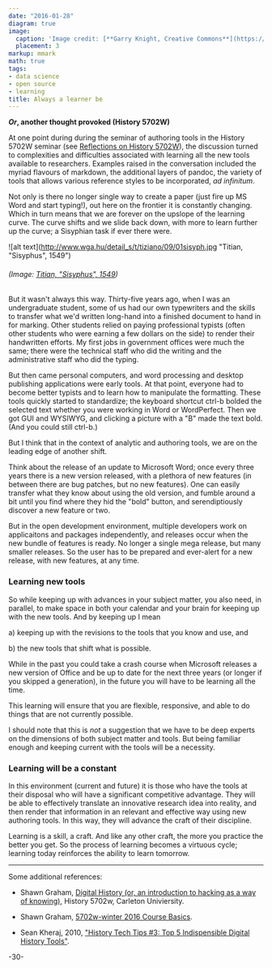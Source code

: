 ```yaml
---
date: "2016-01-28"
diagram: true
image:
  caption: 'Image credit: [**Garry Knight, Creative Commons**](https://www.flickr.com/photos/garryknight/11091032463/)'
  placement: 3
markup: mmark
math: true
tags:
- data science
- open source
- learning
title: Always a learner be
---
```




**_Or_, another thought provoked (History 5702W)**

At one point during during the seminar of authoring tools in the History 5702W seminar (see [Reflections on History 5702W](/2016-01-25_reflections/index.html)), the discussion turned to complexities and difficulties associated with learning all the new tools available to researchers. Examples raised in the conversation included the myriad flavours of markdown, the additional layers of pandoc, the variety of tools that allows various reference styles to be incorporated, _ad infinitum_. 

Not only is there no longer single way to create a paper (just fire up MS Word and start typing!), out here on the frontier it is constantly changing. Which in turn means that we are forever on the upslope of the learning curve. The curve shifts and we slide back down, with more to learn further up the curve; a Sisyphian task if ever there were.

![alt text](http://www.wga.hu/detail_s/t/tiziano/09/01sisyph.jpg "Titian, "Sisyphus", 1549")

###### (Image: [Titian, "Sisyphus", 1549](http://www.wga.hu/html_m/t/tiziano/09/01sisyph.html))


But it wasn't always this way. Thirty-five years ago, when I was an undergraduate student, some of us had our own typewriters and the skills to transfer what we'd written long-hand into a finished document to hand in for marking. Other students relied on paying professional typists (often other students who were earning a few dollars on the side) to render their handwritten efforts.  My first jobs in government offices were much the same; there were the technical staff who did the writing and the administrative staff who did the typing. 

But then came personal computers, and word processing and desktop publishing applications were early tools. At that point, everyone had to become better typists and to learn how to manipulate the formatting. These tools quickly started to standardize; the keyboard shortcut ctrl-b bolded the selected text whether you were working in Word or WordPerfect. Then we got GUI and WYSIWYG, and clicking a picture with a "B" made the text bold. (And you could still ctrl-b.) 

But I think that in the context of analytic and authoring tools, we are on the leading edge of another shift. 

Think about the release of an update to Microsoft Word; once every three years there is a new version released, with a plethora of new features (in between there are bug patches, but no new features). One can easily transfer what they know about using the old version, and fumble around a bit until you find where they hid the "bold" button, and serendiptiously discover a new feature or two. 

But in the open development environment, multiple developers work on applicaitons and packages independently, and releases occur when the new bundle of features is ready. No longer a single mega release, but many smaller releases. So the user has to be prepared and ever-alert for a new release, with new features, at any time.


### Learning new tools

So while keeping up with advances in your subject matter, you also need, in parallel, to make space in both your calendar and your brain for keeping up with the new tools.  And by keeping up I mean 

a) keeping up with the revisions to the tools that you know and use, and 

b) the new tools that shift what is possible. 

While in the past you could take a crash course when Microsoft releases a new version of Office and be up to date for the next three years (or longer if you skipped a generation), in the future you will have to be learning all the time.

This learning will ensure that you are flexible, responsive, and able to do things that are not currently possible.

I should note that this is _not_ a suggestion that we have to be deep experts on the dimensions of both subject matter and tools. But being familiar enough and keeping current with the tools will be a necessity.

### Learning will be a constant

In this environment (current and future) it is those who have the tools at their disposal who will have a significant competitive advantage. They will be able to effectively translate an innovative research idea into reality, and then render that information in an relevant and effective way using new authoring tools. In this way, they will advance the craft of their discipline.

Learning is a skill, a craft. And like any other craft, the more you practice the better you get. So the process of learning becomes a virtuous cycle; learning today reinforces the ability to learn tomorrow.  

***

Some additional references:

* Shawn Graham, [Digital History (or, an introduction to hacking as a way of knowing)](https://carleton.ca/history/graduate/hist-5702w-public-history-special-topics-digital-history/), History 5702w, Carleton Univiersity. 

* Shawn Graham, [5702w-winter 2016 Course Basics](https://www.gitbook.com/book/shawngraham/5702w-winter2016/details).

* Sean Kheraj, 2010, ["History Tech Tips #3: Top 5 Indispensible Digital History Tools"](http://www.seankheraj.com/?p=940).
 

-30-
